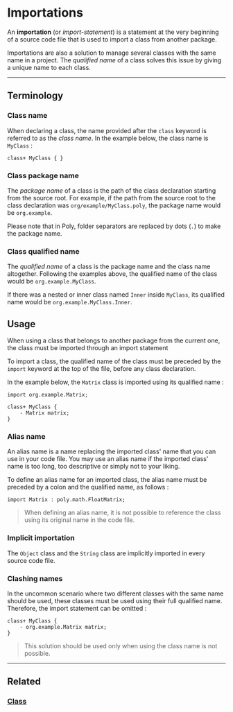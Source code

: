 # Importations
An **importation** (or _import-statement_) is a statement at the very beginning of a source code file
that is used to import a class from another package.

Importations are also a solution to manage several classes with the same name in a project.
The _qualified name_ of a class solves this issue by giving a unique name to each class.


---


## Terminology


### Class name
When declaring a class, the name provided after the `class` keyword is referred to as the _class name_.
In the example below, the class name is `MyClass` :
```poly
class+ MyClass { }
```


### Class package name
The _package name_ of a class is the path of the class declaration starting from the source root.
For example, if the path from the source root to the class declaration was `org/example/MyClass.poly`,
the package name would be `org.example`.

Please note that in Poly, folder separators are replaced by dots (`.`) to make the package name.


### Class qualified name
The _qualified name_ of a class is the package name and the class name altogether.
Following the examples above, the qualified name of the class would be `org.example.MyClass`.

If there was a nested or inner class named `Inner` inside `MyClass`, its qualified name would be `org.example.MyClass.Inner`.


## Usage
When using a class that belongs to another package from the current one,
the class must be imported through an import statement

To import a class, the qualified name of the class must be preceded by the `import` keyword
at the top of the file, before any class declaration.

In the example below, the `Matrix` class is imported using its qualified name :
```poly
import org.example.Matrix;

class+ MyClass {
    - Matrix matrix;
}
```


### Alias name
An alias name is a name replacing the imported class' name that you can use in your code file.
You may use an alias name if the imported class' name is too long, too descriptive or simply not to your liking.

To define an alias name for an imported class, the alias name must be preceded by a colon and the qualified name, as follows :
```poly
import Matrix : poly.math.FloatMatrix;
```

> When defining an alias name, it is not possible to reference the class using its original name in the code file.


### Implicit importation
The `Object` class and the `String` class are implicitly imported in every source code file.


### Clashing names
In the uncommon scenario where two different classes with the same name should be used,
these classes must be used using their full qualified name.
Therefore, the import statement can be omitted :
```poly
class+ MyClass {
    - org.example.Matrix matrix;
}
```

> This solution should be used only when using the class name is not possible.


---


## Related
### [Class](objects/Class.md)